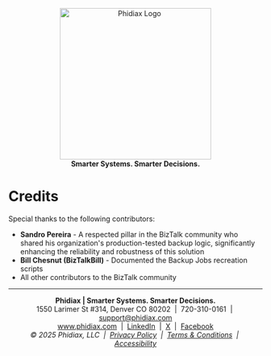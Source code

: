 
<p align="center">
	<a href="https://www.phidiax.com/" target="_blank"><img src="https://static.wixstatic.com/media/f9592c_36f18dd9f56d463cb8dcc9ae97d69ac4~mv2.png/v1/crop/x_93,y_20,w_316,h_85/fill/w_442,h_112,al_c,lg_1,q_85,enc_avif,quality_auto/logo_icon_w500_h125_transparent_white.png" alt="Phidiax Logo" width="300" /></a>
	<br>
	<strong>Smarter Systems. Smarter Decisions.</strong>
</p>

# Credits

Special thanks to the following contributors:

- **Sandro Pereira** - A respected pillar in the BizTalk community who shared his organization's production-tested backup logic, significantly enhancing the reliability and robustness of this solution
- **Bill Chesnut (BizTalkBill)** - Documented the Backup Jobs recreation scripts
- All other contributors to the BizTalk community

---
<p align="center">
	<strong>Phidiax | Smarter Systems. Smarter Decisions.</strong><br>
	1550 Larimer St #314, Denver CO 80202 &nbsp;|&nbsp; 720-310-0161 &nbsp;|&nbsp; <a href="mailto:support@phidiax.com">support@phidiax.com</a><br>
	<a href="https://www.phidiax.com">www.phidiax.com</a> &nbsp;|&nbsp; <a href="https://www.facebook.com/Phidiax">LinkedIn</a> &nbsp;|&nbsp; <a href="https://twitter.com/phidiax">X</a> &nbsp;|&nbsp; <a href="https://facebook.com/phidiax">Facebook</a><br>
	<em>© 2025 Phidiax, LLC &nbsp;|&nbsp; <a href="https://www.phidiax.com/privacy-policy">Privacy Policy</a> &nbsp;|&nbsp; <a href="https://www.phidiax.com/terms-and-conditions">Terms &amp; Conditions</a> &nbsp;|&nbsp; <a href="https://www.phidiax.com/accessibility-statement">Accessibility</a></em>
</p>

